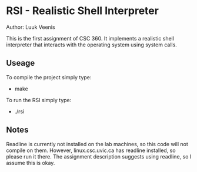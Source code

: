 # RSI - Realistic Shell Interpreter

Author: Luuk Veenis

This is the first assignment of CSC 360. It implements a realistic shell
interpreter that interacts with the operating system using system calls.

## Useage

To compile the project simply type:
- make

To run the RSI simply type:
- ./rsi

## Notes

Readline is currently not installed on the lab machines, so this code will
not compile on them. However, linux.csc.uvic.ca has readline installed, so
please run it there. The assignment description suggests using readline,
so I assume this is okay.
